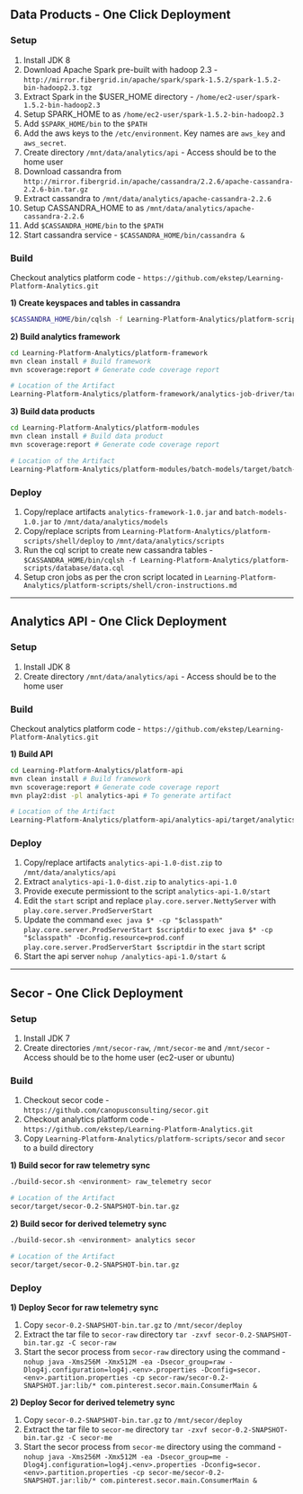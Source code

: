 ## Data Products - One Click Deployment ##

### Setup ###

1. Install JDK 8
2. Download Apache Spark pre-built with hadoop 2.3 - `http://mirror.fibergrid.in/apache/spark/spark-1.5.2/spark-1.5.2-bin-hadoop2.3.tgz`
3. Extract Spark in the $USER_HOME directory - `/home/ec2-user/spark-1.5.2-bin-hadoop2.3`
4. Setup SPARK_HOME to as `/home/ec2-user/spark-1.5.2-bin-hadoop2.3`
5. Add `$SPARK_HOME/bin` to the `$PATH`
6. Add the aws keys to the `/etc/environment`. Key names are `aws_key` and `aws_secret`.
7. Create directory `/mnt/data/analytics/api` - Access should be to the home user
8. Download cassandra from `http://mirror.fibergrid.in/apache/cassandra/2.2.6/apache-cassandra-2.2.6-bin.tar.gz`
9. Extract cassandra to `/mnt/data/analytics/apache-cassandra-2.2.6`
10. Setup CASSANDRA_HOME to as `/mnt/data/analytics/apache-cassandra-2.2.6`
11. Add `$CASSANDRA_HOME/bin` to the `$PATH`
12. Start cassandra service - `$CASSANDRA_HOME/bin/cassandra &`

### Build ###

Checkout analytics platform code - `https://github.com/ekstep/Learning-Platform-Analytics.git`

**1) Create keyspaces and tables in cassandra**

```sh
$CASSANDRA_HOME/bin/cqlsh -f Learning-Platform-Analytics/platform-scripts/database/data.cql
```

**2) Build analytics framework**

```sh
cd Learning-Platform-Analytics/platform-framework
mvn clean install # Build framework
mvn scoverage:report # Generate code coverage report

# Location of the Artifact
Learning-Platform-Analytics/platform-framework/analytics-job-driver/target/analytics-framework-1.0.jar
```

**3) Build data products**

```sh
cd Learning-Platform-Analytics/platform-modules
mvn clean install # Build data product
mvn scoverage:report # Generate code coverage report

# Location of the Artifact
Learning-Platform-Analytics/platform-modules/batch-models/target/batch-models-1.0.jar
```


### Deploy ###

1. Copy/replace artifacts `analytics-framework-1.0.jar` and `batch-models-1.0.jar` to `/mnt/data/analytics/models`
2. Copy/replace scripts from `Learning-Platform-Analytics/platform-scripts/shell/deploy` to `/mnt/data/analytics/scripts`
3. Run the cql script to create new cassandra tables - `$CASSANDRA_HOME/bin/cqlsh -f Learning-Platform-Analytics/platform-scripts/database/data.cql`
4. Setup cron jobs as per the cron script located in `Learning-Platform-Analytics/platform-scripts/shell/cron-instructions.md`

***

## Analytics API - One Click Deployment ##

### Setup ###

1. Install JDK 8
2. Create directory `/mnt/data/analytics/api` - Access should be to the home user

### Build ###

Checkout analytics platform code - `https://github.com/ekstep/Learning-Platform-Analytics.git`

**1) Build API**

```sh
cd Learning-Platform-Analytics/platform-api
mvn clean install # Build framework
mvn scoverage:report # Generate code coverage report
mvn play2:dist -pl analytics-api # To generate artifact

# Location of the Artifact
Learning-Platform-Analytics/platform-api/analytics-api/target/analytics-api-1.0-dist.zip
```

### Deploy ###

1. Copy/replace artifacts `analytics-api-1.0-dist.zip` to `/mnt/data/analytics/api`
2. Extract `analytics-api-1.0-dist.zip` to `analytics-api-1.0`
3. Provide execute permissiont to the script `analytics-api-1.0/start`
4. Edit the `start` script and replace `play.core.server.NettyServer` with `play.core.server.ProdServerStart`
5. Update the command `exec java $* -cp "$classpath" play.core.server.ProdServerStart $scriptdir` to `exec java $* -cp "$classpath" -Dconfig.resource=prod.conf play.core.server.ProdServerStart $scriptdir` in the `start` script
6. Start the api server `nohup /analytics-api-1.0/start &`

***


## Secor - One Click Deployment ##

### Setup ###

1. Install JDK 7
2. Create directories `/mnt/secor-raw`, `/mnt/secor-me` and `/mnt/secor` - Access should be to the home user (ec2-user or ubuntu)

### Build ###

1. Checkout secor code - `https://github.com/canopusconsulting/secor.git`
2. Checkout analytics platform code - `https://github.com/ekstep/Learning-Platform-Analytics.git`
3. Copy `Learning-Platform-Analytics/platform-scripts/secor` and `secor` to a build directory

**1) Build secor for raw telemetry sync**

```sh
./build-secor.sh <environment> raw_telemetry secor

# Location of the Artifact
secor/target/secor-0.2-SNAPSHOT-bin.tar.gz
```

**2) Build secor for derived telemetry sync**

```sh
./build-secor.sh <environment> analytics secor

# Location of the Artifact
secor/target/secor-0.2-SNAPSHOT-bin.tar.gz
```

### Deploy ###

**1) Deploy Secor for raw telemetry sync**

1. Copy `secor-0.2-SNAPSHOT-bin.tar.gz` to `/mnt/secor/deploy`
2. Extract the tar file to `secor-raw` directory `tar -zxvf secor-0.2-SNAPSHOT-bin.tar.gz -C secor-raw`
3. Start the secor process from `secor-raw` directory using the command - `nohup java -Xms256M -Xmx512M -ea -Dsecor_group=raw -Dlog4j.configuration=log4j.<env>.properties -Dconfig=secor.<env>.partition.properties -cp secor-raw/secor-0.2-SNAPSHOT.jar:lib/* com.pinterest.secor.main.ConsumerMain &`

**2) Deploy Secor for derived telemetry sync**

1. Copy `secor-0.2-SNAPSHOT-bin.tar.gz` to `/mnt/secor/deploy`
2. Extract the tar file to `secor-me` directory `tar -zxvf secor-0.2-SNAPSHOT-bin.tar.gz -C secor-me`
3. Start the secor process from `secor-me` directory using the command - `nohup java -Xms256M -Xmx512M -ea -Dsecor_group=me -Dlog4j.configuration=log4j.<env>.properties -Dconfig=secor.<env>.partition.properties -cp secor-me/secor-0.2-SNAPSHOT.jar:lib/* com.pinterest.secor.main.ConsumerMain &`
